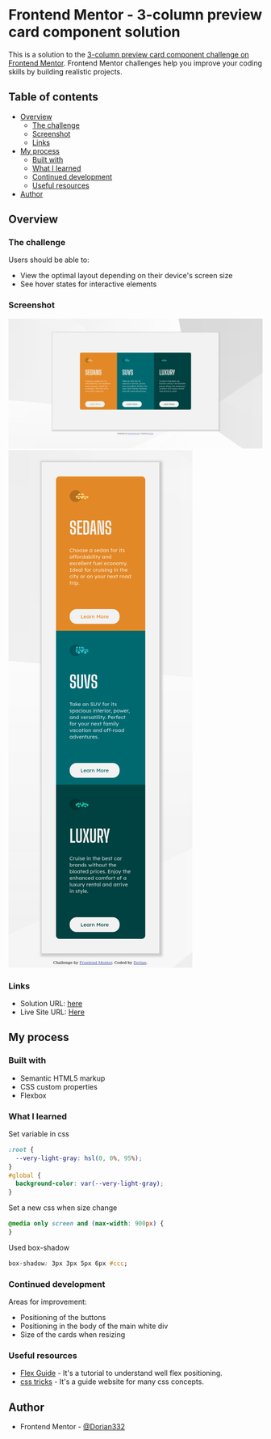 # Frontend Mentor - 3-column preview card component solution

This is a solution to the [3-column preview card component challenge on Frontend Mentor](https://www.frontendmentor.io/challenges/3column-preview-card-component-pH92eAR2-). Frontend Mentor challenges help you improve your coding skills by building realistic projects. 

## Table of contents

- [Overview](#overview)
  - [The challenge](#the-challenge)
  - [Screenshot](#screenshot)
  - [Links](#links)
- [My process](#my-process)
  - [Built with](#built-with)
  - [What I learned](#what-i-learned)
  - [Continued development](#continued-development)
  - [Useful resources](#useful-resources)
- [Author](#author)

## Overview

### The challenge

Users should be able to:

- View the optimal layout depending on their device's screen size
- See hover states for interactive elements

### Screenshot

![main](./screenshot/Screenshot_main.png)
![mobile](./screenshot/Screenshot_mobile.png)
### Links

- Solution URL: [here](https://github.com/Dorian332/Challenge_3-column-preview-card-component-main)
- Live Site URL: [Here](https://dorian332.github.io/Challenge_3-column-preview-card-component-main)

## My process

### Built with

- Semantic HTML5 markup
- CSS custom properties
- Flexbox

### What I learned
Set variable in css
```css
:root {
  --very-light-gray: hsl(0, 0%, 95%);
}
#global {
  background-color: var(--very-light-gray);
}
```
Set a new css when size change
```css
@media only screen and (max-width: 900px) {
}
```

Used box-shadow
```css
box-shadow: 3px 3px 5px 6px #ccc;
```
### Continued development

Areas for improvement:
- Positioning of the buttons
- Positioning in the body of the main white div
- Size of the cards when resizing

### Useful resources

- [Flex Guide](https://css-tricks.com/snippets/css/a-guide-to-flexbox/) - It's a tutorial to  understand well flex positioning.
- [css tricks](https://css-tricks.com/guides/) - It's a guide website for many css concepts.
## Author

- Frontend Mentor - [@Dorian332](https://www.frontendmentor.io/profile/Dorian332)
